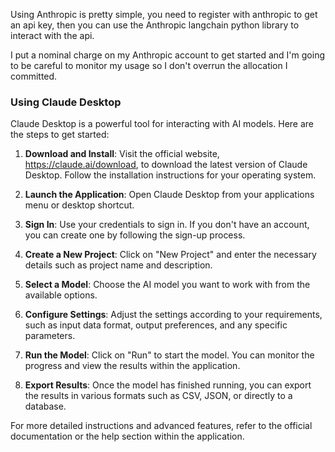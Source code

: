 Using Anthropic is pretty simple, you need to register with anthropic to get an api key, then you can use the Anthropic langchain python library to interact with the api.   

I put a nominal charge on my Anthropic account to get started and I'm going to be careful to monitor my usage so I don't overrun the allocation I committed.


### Using Claude Desktop

Claude Desktop is a powerful tool for interacting with AI models. Here are the steps to get started:

1. **Download and Install**: Visit the official website, https://claude.ai/download, to download the latest version of Claude Desktop. Follow the installation instructions for your operating system.

2. **Launch the Application**: Open Claude Desktop from your applications menu or desktop shortcut.

3. **Sign In**: Use your credentials to sign in. If you don't have an account, you can create one by following the sign-up process.

4. **Create a New Project**: Click on "New Project" and enter the necessary details such as project name and description.

5. **Select a Model**: Choose the AI model you want to work with from the available options.

6. **Configure Settings**: Adjust the settings according to your requirements, such as input data format, output preferences, and any specific parameters.

7. **Run the Model**: Click on "Run" to start the model. You can monitor the progress and view the results within the application.

8. **Export Results**: Once the model has finished running, you can export the results in various formats such as CSV, JSON, or directly to a database.

For more detailed instructions and advanced features, refer to the official documentation or the help section within the application.